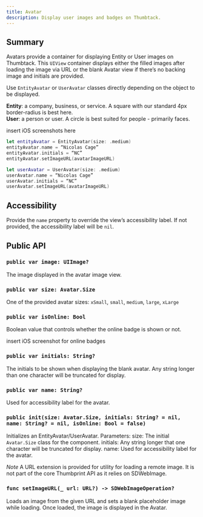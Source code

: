 ```yaml
---
title: Avatar
description: Display user images and badges on Thumbtack.
---
```


## Summary
Avatars provide a container for displaying Entity or User images on Thumbtack. This `UIView` container displays either the filled images after loading the image via URL or the blank Avatar view if there’s no backing image and initials are provided.

Use `EntityAvatar` or `UserAvatar` classes directly depending on the object to be displayed.

<div>
<b>Entity</b>: a company, business, or service. A square with our standard 4px border-radius is best here.
</div>

<div>
<b>User</b>: a person or user. A circle is best suited for people - primarily faces.
</div>

insert iOS screenshots here

```swift
let entityAvatar = EntityAvatar(size: .medium)
entityAvatar.name = “Nicolas Cage”
entityAvatar.initials = “NC”
entityAvatar.setImageURL(avatarImageURL)

let userAvatar = UserAvatar(size: .medium)
userAvatar.name = “Nicolas Cage”
userAvatar.initials = “NC”
userAvatar.setImageURL(avatarImageURL)
```

## Accessibility
Provide the `name` property to override the view’s accessibility label. If not provided, the accessibility label will be `nil`.

## Public API
### `public var image: UIImage?`
The image displayed in the avatar image view.

### `public var size: Avatar.Size`
One of the provided avatar sizes: `xSmall`, `small`, `medium`, `large`, `xLarge`

### `public var isOnline: Bool`
Boolean value that controls whether the online badge is shown or not.

insert iOS screenshot for online badges

### `public var initials: String?`
The initials to be shown when displaying the blank avatar. Any string longer than one character will be truncated for display.

### `public var name: String?`
Used for accessibility label for the avatar.

### `public init(size: Avatar.Size, initials: String? = nil, name: String? = nil, isOnline: Bool = false)`
Initializes an EntityAvatar/UserAvatar.
Parameters:
size: The initial `Avatar.Size` class for the component.
initials: Any string longer that one character will be truncated for display.
name: Used for accessibility label for the avatar.

*Note*
A URL extension is provided for utility for loading a remote image. It is not part of the core Thumbprint API as it relies on SDWebImage.

### `func setImageURL(_ url: URL?) -> SDWebImageOperation?`
Loads an image from the given URL and sets a blank placeholder image while loading. Once loaded, the image is displayed in the Avatar.
